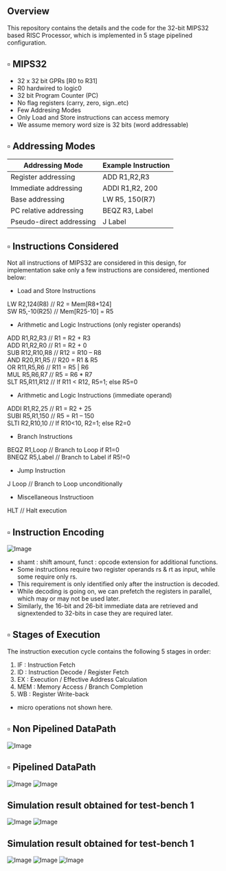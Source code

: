 ## Overview 
This repository contains the details and the code for the 32-bit MIPS32 based RISC Processor, which is implemented in 5 stage pipelined configuration.  

## ▫ MIPS32  
- 32 x 32 bit GPRs [R0 to R31]  
- R0 hardwired to logic0  
- 32 bit Program Counter (PC)  
- No flag registers (carry, zero, sign..etc)  
- Few Addresing Modes  
- Only Load and Store instructions can access memory  
- We assume memory word size is 32 bits (word addressable)
  
## ▫ Addressing Modes  
| Addressing Mode | Example Instruction |
| -------------- | -------------------------------------------------------------------------------------------------------------------------------------------------------------------- |
| Register addressing | ADD R1,R2,R3      |
| Immediate addressing | ADDI R1,R2, 200       |
| Base addressing      | LW R5, 150(R7)    |
| PC relative addressing  | BEQZ R3, Label   |
| Pseudo-direct addressing | J Label      |
## ▫ Instructions Considered  
Not all instructions of MIPS32 are considered in this design, for implementation sake only a few instructions are considered, mentioned below:  
- Load and Store Instructions  

LW R2,124(R8) // R2 = Mem[R8+124]  
SW R5,-10(R25) // Mem[R25-10] = R5  

- Arithmetic and Logic Instructions (only register operands)  

ADD R1,R2,R3 // R1 = R2 + R3  
ADD R1,R2,R0 // R1 = R2 + 0  
SUB R12,R10,R8 // R12 = R10 – R8  
AND R20,R1,R5 // R20 = R1 & R5  
OR R11,R5,R6 // R11 = R5 | R6  
MUL R5,R6,R7 // R5 = R6 * R7  
SLT R5,R11,R12 // If R11 < R12, R5=1; else R5=0 

- Arithmetic and Logic Instructions (immediate operand)  

ADDI R1,R2,25 // R1 = R2 + 25  
SUBI R5,R1,150 // R5 = R1 – 150  
SLTI R2,R10,10 // If R10<10, R2=1; else R2=0 

- Branch Instructions  

BEQZ R1,Loop // Branch to Loop if R1=0  
BNEQZ R5,Label // Branch to Label if R5!=0  

- Jump Instruction  

J Loop // Branch to Loop unconditionally  

- Miscellaneous Instructioon  

HLT // Halt execution

## ▫ Instruction Encoding  
![Image](https://github.com/user-attachments/assets/81169b27-4b26-46b7-a27f-cea0f6fec39d)
- shamt : shift amount, funct : opcode extension for additional functions.
- Some instructions require two register operands rs & rt as input, while some require only rs. 
- This requirement is only identified only after the instruction is decoded. 
- While decoding is going on, we can prefetch the registers in parallel, which may or may not be used later. 
- Similarly, the 16-bit and 26-bit immediate data are retrieved and signextended to 32-bits in case they are required later.  
## ▫ Stages of Execution  
The instruction execution cycle contains the following 5 stages in order:  
1. IF : Instruction Fetch  
2. ID : Instruction Decode / Register Fetch  
3. EX : Execution / Effective Address Calculation  
4. MEM : Memory Access / Branch Completion  
5. WB : Register Write-back  
- micro operations not shown here.
## ▫ Non Pipelined DataPath  
![Image](https://github.com/user-attachments/assets/a74391d5-8507-4545-81d9-5648c233551a)
## ▫ Pipelined DataPath  
![Image](https://github.com/user-attachments/assets/a596699a-bc40-4eb9-a33f-a7afda301f71)
![Image](https://github.com/user-attachments/assets/e1638683-44dd-4b54-98de-227f16a529df)
## Simulation result obtained for test-bench 1
![Image](https://github.com/user-attachments/assets/b2a00f87-b049-4f0c-8f24-1d374b1b60c9)
![Image](https://github.com/user-attachments/assets/e1638683-44dd-4b54-98de-227f16a529df)
## Simulation result obtained for test-bench 1
![Image](https://github.com/user-attachments/assets/eddb1681-4c5c-415c-9277-83dd6384043a)
![Image](https://github.com/user-attachments/assets/12ac284f-9e37-48e8-b320-db416d05f533)
![Image](https://github.com/user-attachments/assets/8b87da63-96f6-45f8-81a5-096f4864c1f8)
